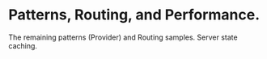 # Patterns, Routing, and Performance.
 
The remaining patterns (Provider) and Routing samples. Server state caching.